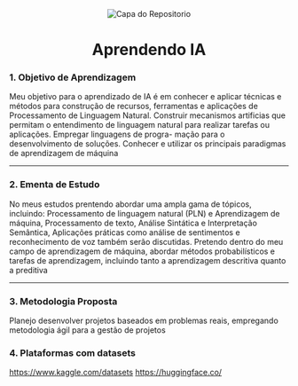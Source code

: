 <div align="center">
  <img src="https://github.com/user-attachments/assets/16ea01b0-f261-4801-afa3-923486ebdfd0" alt="Capa do Repositorio">
</div>

<h1 align="center"> Aprendendo IA </h1>

### 1. Objetivo de Aprendizagem

Meu objetivo para o aprendizado de IA é em conhecer e aplicar técnicas e métodos para construção de recursos, ferramentas e aplicações de Processamento de Linguagem Natural. Construir mecanismos artificias que permitam o entendimento de linguagem natural para realizar tarefas ou aplicações. Empregar linguagens de progra- mação para o desenvolvimento de soluções. Conhecer e utilizar os principais paradigmas de aprendizagem de máquina

<hr>

### 2. Ementa de Estudo

No meus estudos prentendo abordar uma ampla gama de tópicos, incluindo: Processamento de linguagem natural (PLN) e Aprendizagem de máquina, Processamento de texto, Análise Sintática e Interpretação Semântica, Aplicações práticas como análise de sentimentos e reconhecimento de voz também serão discutidas. Pretendo dentro do meu campo de aprendizagem de máquina, abordar métodos probabilísticos e tarefas de aprendizagem, incluindo tanto a aprendizagem descritiva quanto a preditiva

<hr>

### 3. Metodologia Proposta

Planejo desenvolver projetos baseados em problemas reais, empregando metodologia ágil para a gestão de projetos

### 4. Plataformas com datasets

https://www.kaggle.com/datasets
https://huggingface.co/
